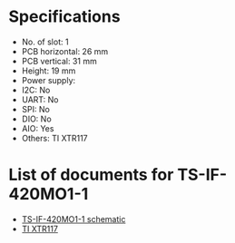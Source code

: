 # Specifications
- No. of slot: 1
- PCB horizontal: 26 mm
- PCB vertical: 31 mm
- Height: 19 mm
- Power supply:
- I2C: No
- UART: No
- SPI: No
- DIO: No
- AIO: Yes
- Others: TI XTR117

# List of documents for TS-IF-420MO1-1
- [TS-IF-420MO1-1 schematic](TS-IF-420MO1-1_SCH.pdf)
- [TI XTR117](https://www.ti.com/lit/ds/symlink/xtr117.pdf)
